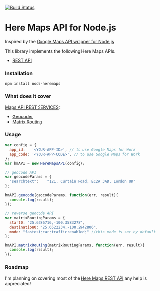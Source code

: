 [![Build Status](https://travis-ci.org/acolin/node-heremaps.svg?branch=master)](https://travis-ci.org/acolin/node-heremaps)
# Here Maps API for Node.js

Inspired by the [Google Maps API wrapper for Node.js](https://github.com/moshen/node-googlemaps)

This library implements the following Here Maps APIs.

* [REST API](https://developer.here.com/documentation)

### Installation

```
npm install node-heremaps
```

### What does it cover
[Maps API REST SERVICES](https://developer.here.com/documentation):

* [Geocoder](https://developer.here.com/rest-apis/documentation/geocoder/topics/resource-geocode.html)
* [Matrix Routing](https://developer.here.com/rest-apis/documentation/routing/topics/resource-calculate-matrix.html)

### Usage

```javascript
var config = {
  app_id:   '<YOUR-APP-ID>', // to use Google Maps for Work
  app_code: '<YOUR-APP-CODE>', // to use Google Maps for Work
};
var hmAPI = new HereMapsAPI(config);

// geocode API
var geocodeParams = {
  "searchtext":    "121, Curtain Road, EC2A 3AD, London UK"
};

hmAPI.geocode(geocodeParams, function(err, result){
  console.log(result);
});

// reverse geocode API
var matrixRoutingParams = {
  start0: "25.6586716,-100.3583278",
  destination0: "25.6522234,-100.2942806",
  mode: "fastest;car;traffic:enabled;" //this mode is set by default
};

hmAPI.matrixRouting(matrixRoutingParams, function(err, result){
  console.log(result);
});
``` 

### Roadmap

I'm planning on covering most of the [Here Maps REST API](https://developer.here.com/documentation) any help is appreciated!
